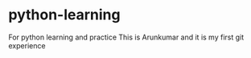 # python-learning
For python learning and practice
This is Arunkumar and it is my first git experience
